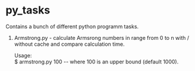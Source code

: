 # py_tasks
Contains a bunch of different python programm tasks.

1. Armstrong.py - calculate Armsrong numbers in range from 0 to n with / without cache and compare calculation time.

   Usage:  
   $ armstrong.py 100 -- where 100 is an upper bound (default 1000).
